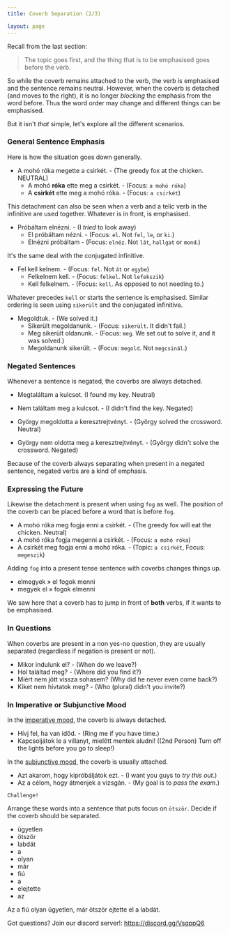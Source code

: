 ```yaml
---
title: Coverb Separation (2/3)

layout: page
---
```


Recall from the last section:

> The topic goes first, and the thing that is to be emphasised goes before the verb.

So while the coverb remains attached to the verb, the verb is emphasised and the sentence remains neutral. However, when the coverb is detached (and moves to the right), it is no longer *blocking* the emphasis from the word before. Thus the word order may change and different things can be emphasised.

But it isn't *that* simple, let's explore all the different scenarios.

### General Sentence Emphasis

Here is how the situation goes down generally.

* A mohó róka megette a csirkét. - (The greedy fox at the chicken. NEUTRAL)
  - A mohó **róka** ette meg a csirkét. - (Focus: `a mohó róka`)
  - A **csirkét** ette meg a mohó róka.  - (Focus: `a csirkét`)
  
This detachment can also be seen when a verb and a telic verb in the infinitive are used together. Whatever is in front, is emphasised.

* Próbáltam elnézni. - (I *tried* to look away)
  - El próbáltam nézni. - (Focus: `el`. Not `fel`, `le`, or `ki`.)
  - Elnézni próbáltam - (Focus: `elnéz`. Not `lát`, `hallgat` or `mond`.)
  
It's the same deal with the conjugated infinitive.

* Fel kell kelnem. - (Focus: `fel`. Not `át` or `egybe`)
  - Felkelnem kell. - (Focus: `felkel`. Not `lefekszik`)
  - Kell felkelnem. - (Focus: `kell`. As opposed to not needing to.)
  
Whatever precedes `kell` or starts the sentence is emphasised. Similar ordering is seen using `sikerült` and the conjugated infinitive.

* Megoldtuk. - (We solved it.)
  - Sikerült megoldanunk. - (Focus: `sikerült`. It didn't fail.)
  - Meg sikerült oldanunk. - (Focus: `meg`. We set out to solve it, and it was solved.)
  - Megoldanunk sikerült. - (Focus: `megold`. Not `megcsinál`.)
  
### Negated Sentences

Whenever a sentence is negated, the coverbs are always detached.

* Megtaláltam a kulcsot. (I found my key. Neutral)
* Nem  találtam meg a kulcsot. - (I didn't find the key. Negated)

* György megoldotta a keresztrejtvényt. - (György solved the crossword. Neutral)
* György nem oldotta meg a keresztrejtvényt. - (György didn't solve the crossword. Negated)

Because of the coverb always separating when present in a negated sentence, negated verbs are a kind of emphasis.

### Expressing the Future

Likewise the detachment is present when using `fog` as well. The position of the coverb can be placed before a word that is before `fog`.

* A mohó róka meg fogja enni a csirkét. - (The greedy fox will eat the chicken. Neutral)
* A mohó róka fogja megenni a csirkét. - (Focus: `a mohó róka`)
* A csirkét meg fogja enni a mohó róka. - (Topic: `a csirkét`, Focus: `megeszik`)

Adding `fog` into a present tense sentence with coverbs changes things up.

* elmegyek » el fogok menni
* megyek el » fogok elmenni

We saw here that a coverb has to jump in front of **both** verbs, if it wants to be emphasised. 

### In Questions

When coverbs are present in a non yes-no question, they are usually separated (regardless if negation is present or not).

* Mikor indulunk el? - (When do we leave?)
* Hol találtad meg? - (Where did you find it?)
* Miért nem jött vissza sohasem? (Why did he never even come back?)
* Kiket nem hívtatok meg? - (Who (plural) didn't you invite?)

### In Imperative or Subjunctive Mood 

In the [imperative mood](https://magyartanulas.github.io/imperative_subjunctive/#the-imperative-mood), the coverb is always detached.


* Hívj fel, ha van időd. - (Ring me if you have time.)
* Kapcsoljátok le a villanyt, mielőtt mentek aludni! ((2nd Person) Turn off the lights before you go to sleep!)

In the [subjunctive mood](https://magyartanulas.github.io/imperative_subjunctive/#the-subjunctive-mood), the coverb is usually attached.

* Azt akarom, hogy kipróbáljátok ezt. - (I want you guys to *try this out*.)
* Az a célom, hogy átmenjek a vizsgán. - (My goal is to *pass the exam*.)

`Challenge!`

Arrange these words into a sentence that puts focus on `ötször`. Decide if the coverb should be separated.

* ügyetlen
* ötször
* labdát
* a
* olyan
* már
* fiú
* a
* elejtette 
* az

<span class="spoiler">Az a fiú olyan ügyetlen, már ötször ejtette el a labdát.</span>

Got questions? Join our discord server!: https://discord.gg/VsqppQ6
